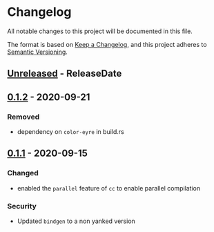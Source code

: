 # Changelog
All notable changes to this project will be documented in this file.

The format is based on [Keep a Changelog](https://keepachangelog.com/en/1.0.0/),
and this project adheres to [Semantic Versioning](https://semver.org/spec/v2.0.0.html).

<!-- next-header -->

## [Unreleased] - ReleaseDate

## [0.1.2] - 2020-09-21
### Removed
- dependency on `color-eyre` in build.rs

## [0.1.1] - 2020-09-15
### Changed
- enabled the `parallel` feature of `cc` to enable parallel compilation

### Security
- Updated `bindgen` to a non yanked version

<!-- next-url -->
[Unreleased]: https://github.com/ZcashFoundation/zcash_script/compare/v0.1.2...HEAD
[0.1.2]: https://github.com/ZcashFoundation/zcash_script/compare/v0.1.1...v0.1.2
[0.1.1]: https://github.com/ZcashFoundation/zcash_script/compare/v0.1.0...v0.1.1
[0.1.0]: https://github.com/ZcashFoundation/zcash_script/releases/tag/v0.1.0
